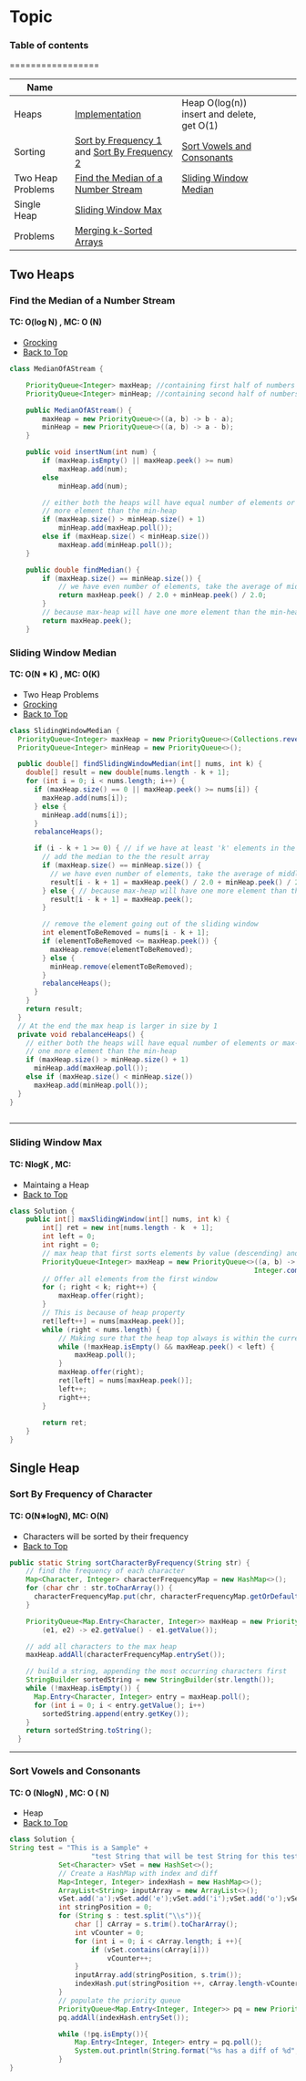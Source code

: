 # Topic
### Table of contents
=================
<!--ts-->
| Name               |                                                                                                                  |                                                                                                     |   |   |   |
|--------------------|------------------------------------------------------------------------------------------------------------------|-----------------------------------------------------------------------------------------------------|---|---|---|
| Heaps              | [Implementation](#Implementation)                                                                                | Heap O(log(n))  insert and delete, get O(1)                                                         |   |   |   |
| Sorting            | [Sort by Frequency 1 ](https://www.educative.io/courses/grokking-the-coding-interview/gxZz615BPPG) and [Sort By Frequency 2](#Sort-By-Frequency-of-Character)                                               | [Sort Vowels and Consonants](#Sort-Vowels-and-Consonants)                                           |   |   |   |
| Two Heap Problems  | [Find the Median of a Number Stream](#Find-the-Median-of-a-Number-Stream)                                        | [Sliding Window Median](#Sliding-Window-Median) |   |   |   |
| Single Heap        | [Sliding Window Max](#Sliding-Window-Max)                                                                        |                                                                                                     |   |   |   |
| Problems           | [Merging k-Sorted Arrays](https://www.educative.io/courses/grokking-the-coding-interview/Y5n0n3vAgYK)              |                                                                                                     |   |   |   |

<!--te-->

## Two Heaps
### Find the Median of a Number Stream
#### TC: O(log N) , MC: O (N)
- [Grocking](https://www.educative.io/courses/grokking-the-coding-interview/3Yj2BmpyEy4)
- [Back to Top](#Table-of-contents)
```java
class MedianOfAStream {

    PriorityQueue<Integer> maxHeap; //containing first half of numbers
    PriorityQueue<Integer> minHeap; //containing second half of numbers

    public MedianOfAStream() {
        maxHeap = new PriorityQueue<>((a, b) -> b - a);
        minHeap = new PriorityQueue<>((a, b) -> a - b);
    }

    public void insertNum(int num) {
        if (maxHeap.isEmpty() || maxHeap.peek() >= num)
            maxHeap.add(num);
        else
            minHeap.add(num);

        // either both the heaps will have equal number of elements or max-heap will have one 
        // more element than the min-heap
        if (maxHeap.size() > minHeap.size() + 1)
            minHeap.add(maxHeap.poll());
        else if (maxHeap.size() < minHeap.size())
            maxHeap.add(minHeap.poll());
    }

    public double findMedian() {
        if (maxHeap.size() == minHeap.size()) {
            // we have even number of elements, take the average of middle two elements
            return maxHeap.peek() / 2.0 + minHeap.peek() / 2.0;
        }
        // because max-heap will have one more element than the min-heap
        return maxHeap.peek();
    }
```
### Sliding Window Median
#### TC: O(N * K) , MC: O(K)
- Two Heap Problems 
- [Grocking](https://www.educative.io/courses/grokking-the-coding-interview/3Y9jm7XRrXO)
- [Back to Top](#Table-of-contents)
```java
class SlidingWindowMedian {
  PriorityQueue<Integer> maxHeap = new PriorityQueue<>(Collections.reverseOrder());
  PriorityQueue<Integer> minHeap = new PriorityQueue<>();

  public double[] findSlidingWindowMedian(int[] nums, int k) {
    double[] result = new double[nums.length - k + 1];
    for (int i = 0; i < nums.length; i++) {
      if (maxHeap.size() == 0 || maxHeap.peek() >= nums[i]) {
        maxHeap.add(nums[i]);
      } else {
        minHeap.add(nums[i]);
      }
      rebalanceHeaps();

      if (i - k + 1 >= 0) { // if we have at least 'k' elements in the sliding window
        // add the median to the the result array
        if (maxHeap.size() == minHeap.size()) {
          // we have even number of elements, take the average of middle two elements
          result[i - k + 1] = maxHeap.peek() / 2.0 + minHeap.peek() / 2.0;
        } else { // because max-heap will have one more element than the min-heap
          result[i - k + 1] = maxHeap.peek();
        }

        // remove the element going out of the sliding window
        int elementToBeRemoved = nums[i - k + 1];
        if (elementToBeRemoved <= maxHeap.peek()) {
          maxHeap.remove(elementToBeRemoved);
        } else {
          minHeap.remove(elementToBeRemoved);
        }
        rebalanceHeaps();
      }
    }
    return result;
  }
  // At the end the max heap is larger in size by 1    
  private void rebalanceHeaps() {
    // either both the heaps will have equal number of elements or max-heap will have 
    // one more element than the min-heap
    if (maxHeap.size() > minHeap.size() + 1)
      minHeap.add(maxHeap.poll());
    else if (maxHeap.size() < minHeap.size())
      maxHeap.add(minHeap.poll());
  }
}
   
```
---
### Sliding Window Max
#### TC: NlogK  , MC:
- Maintaing a Heap 
- [Back to Top](#Table-of-contents)
```java
class Solution {
    public int[] maxSlidingWindow(int[] nums, int k) {
        int[] ret = new int[nums.length - k  + 1];
        int left = 0;
        int right = 0;
		// max heap that first sorts elements by value (descending) and by their index (ascending) for duplicates
        PriorityQueue<Integer> maxHeap = new PriorityQueue<>((a, b) -> (a != b) ? Integer.compare(nums[b], nums[a]) : 
                                                            Integer.compare(a, b));
        // Offer all elements from the first window
		for (; right < k; right++) {
            maxHeap.offer(right);
        }
		// This is because of heap property
        ret[left++] = nums[maxHeap.peek()];
        while (right < nums.length) {
		    // Making sure that the heap top always is within the current window
            while (!maxHeap.isEmpty() && maxHeap.peek() < left) {
                maxHeap.poll();
            }
            maxHeap.offer(right);
            ret[left] = nums[maxHeap.peek()];
            left++;
            right++;
        }
        
        return ret;
    }
}
```



## Single Heap
### Sort By Frequency of Character
#### TC: O(N∗logN), MC: O(N)
- Characters will be sorted by their frequency
- [Back to Top](#Table-of-contents)
```java
public static String sortCharacterByFrequency(String str) {
    // find the frequency of each character
    Map<Character, Integer> characterFrequencyMap = new HashMap<>();
    for (char chr : str.toCharArray()) {
      characterFrequencyMap.put(chr, characterFrequencyMap.getOrDefault(chr, 0) + 1);
    }

    PriorityQueue<Map.Entry<Character, Integer>> maxHeap = new PriorityQueue<Map.Entry<Character, Integer>>(
        (e1, e2) -> e2.getValue() - e1.getValue());

    // add all characters to the max heap
    maxHeap.addAll(characterFrequencyMap.entrySet());

    // build a string, appending the most occurring characters first
    StringBuilder sortedString = new StringBuilder(str.length());
    while (!maxHeap.isEmpty()) {
      Map.Entry<Character, Integer> entry = maxHeap.poll();
      for (int i = 0; i < entry.getValue(); i++)
        sortedString.append(entry.getKey());
    }
    return sortedString.toString();
  }
```
---
### Sort Vowels and Consonants
#### TC: O (NlogN) , MC: O ( N)
- Heap
- [Back to Top](#Table-of-contents)
```java
class Solution {   
String test = "This is a Sample" +
                    "test String that will be test String for this test";
            Set<Character> vSet = new HashSet<>();
            // Create a HashMap with index and diff
            Map<Integer, Integer> indexHash = new HashMap<>();
            ArrayList<String> inputArray = new ArrayList<>();
            vSet.add('a');vSet.add('e');vSet.add('i');vSet.add('o');vSet.add('u');
            int stringPosition = 0;
            for (String s : test.split("\\s")){
                char [] cArray = s.trim().toCharArray();
                int vCounter = 0;
                for (int i = 0; i < cArray.length; i ++){
                    if (vSet.contains(cArray[i]))
                        vCounter++;
                }
                inputArray.add(stringPosition, s.trim());
                indexHash.put(stringPosition ++, cArray.length-vCounter);
            }
            // populate the priority queue
            PriorityQueue<Map.Entry<Integer, Integer>> pq = new PriorityQueue<>((a, b)-> (a.getValue() - b.getValue()));
            pq.addAll(indexHash.entrySet());

            while (!pq.isEmpty()){
                Map.Entry<Integer, Integer> entry = pq.poll();
                System.out.println(String.format("%s has a diff of %d", inputArray.get(entry.getKey()), entry.getValue()));
            }
}
```





